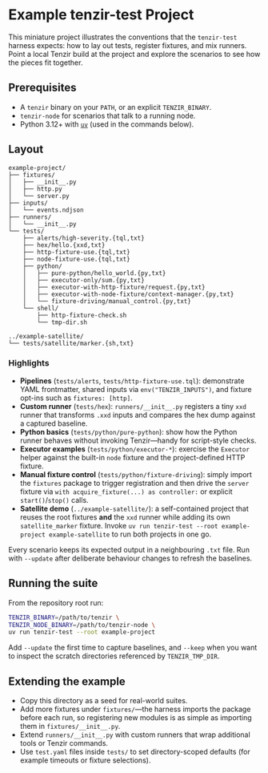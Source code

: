 # Example tenzir-test Project

This miniature project illustrates the conventions that the `tenzir-test`
harness expects: how to lay out tests, register fixtures, and mix runners. Point
a local Tenzir build at the project and explore the scenarios to see how the
pieces fit together.

## Prerequisites

- A `tenzir` binary on your `PATH`, or an explicit `TENZIR_BINARY`.
- `tenzir-node` for scenarios that talk to a running node.
- Python 3.12+ with [`uv`](https://docs.astral.sh/uv/) (used in the commands
  below).

## Layout

```
example-project/
├── fixtures/
│   ├── __init__.py
│   ├── http.py
│   └── server.py
├── inputs/
│   └── events.ndjson
├── runners/
│   └── __init__.py
└── tests/
    ├── alerts/high-severity.{tql,txt}
    ├── hex/hello.{xxd,txt}
    ├── http-fixture-use.{tql,txt}
    ├── node-fixture-use.{tql,txt}
    ├── python/
    │   ├── pure-python/hello_world.{py,txt}
    │   ├── executor-only/sum.{py,txt}
    │   ├── executor-with-http-fixture/request.{py,txt}
    │   ├── executor-with-node-fixture/context-manager.{py,txt}
    │   └── fixture-driving/manual_control.{py,txt}
    └── shell/
        ├── http-fixture-check.sh
        └── tmp-dir.sh

../example-satellite/
└── tests/satellite/marker.{sh,txt}
```

### Highlights

- **Pipelines** (`tests/alerts`, `tests/http-fixture-use.tql`): demonstrate YAML
  frontmatter, shared inputs via `env("TENZIR_INPUTS")`, and fixture opt-ins such
  as `fixtures: [http]`.
- **Custom runner** (`tests/hex`): `runners/__init__.py` registers a tiny `xxd`
  runner that transforms `.xxd` inputs and compares the hex dump against a
  captured baseline.
- **Python basics** (`tests/python/pure-python`): show how the Python runner
  behaves without invoking Tenzir—handy for script-style checks.
- **Executor examples** (`tests/python/executor-*`): exercise the `Executor`
  helper against the built-in `node` fixture and the project-defined HTTP
  fixture.
- **Manual fixture control** (`tests/python/fixture-driving`): simply import the
  `fixtures` package to trigger registration and then drive the `server` fixture
  via `with acquire_fixture(...) as controller:` or explicit `start()`/`stop()`
  calls.
- **Satellite demo** (`../example-satellite/`): a self-contained project that
  reuses the root fixtures **and** the `xxd` runner while adding its own
  `satellite_marker` fixture. Invoke `uv run tenzir-test --root example-project
  example-satellite` to run both projects in one go.

Every scenario keeps its expected output in a neighbouring `.txt` file. Run with
`--update` after deliberate behaviour changes to refresh the baselines.

## Running the suite

From the repository root run:

```sh
TENZIR_BINARY=/path/to/tenzir \
TENZIR_NODE_BINARY=/path/to/tenzir-node \
uv run tenzir-test --root example-project
```

Add `--update` the first time to capture baselines, and `--keep` when you want
to inspect the scratch directories referenced by `TENZIR_TMP_DIR`.

## Extending the example

- Copy this directory as a seed for real-world suites.
- Add more fixtures under `fixtures/`—the harness imports the package before
  each run, so registering new modules is as simple as importing them in
  `fixtures/__init__.py`.
- Extend `runners/__init__.py` with custom runners that wrap additional tools or
  Tenzir commands.
- Use `test.yaml` files inside `tests/` to set directory-scoped defaults (for
  example timeouts or fixture selections).
